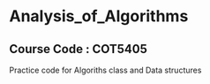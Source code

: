# Analysis_of_Algorithms
## Course Code : COT5405
Practice code for Algoriths class and Data structures
